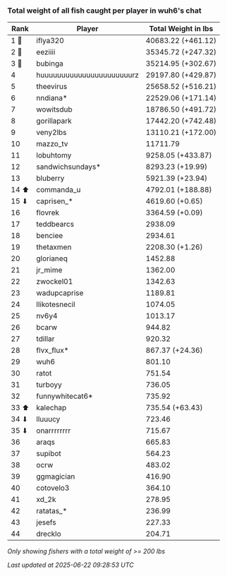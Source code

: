 ### Total weight of all fish caught per player in wuh6's chat
| Rank | Player | Total Weight in lbs |
|------|--------|---------|
| 1 🥇  | iflya320 | 40683.22 (+461.12) |
| 2 🥈  | eeziiii | 35345.72 (+247.32) |
| 3 🥉  | bubinga | 35214.95 (+302.67) |
| 4  | huuuuuuuuuuuuuuuuuuuuuurz | 29197.80 (+429.87) |
| 5  | theevirus | 25658.52 (+516.21) |
| 6  | nndiana* | 22529.06 (+171.14) |
| 7  | wowitsdub | 18786.50 (+491.72) |
| 8  | gorillapark | 17442.20 (+742.48) |
| 9  | veny2lbs | 13110.21 (+172.00) |
| 10  | mazzo_tv | 11711.79 |
| 11  | lobuhtomy | 9258.05 (+433.87) |
| 12  | sandwichsundays* | 8293.23 (+19.99) |
| 13  | bluberry | 5921.39 (+23.94) |
| 14 ⬆ | commanda_u | 4792.01 (+188.88) |
| 15 ⬇ | caprisen_* | 4619.60 (+0.65) |
| 16  | flovrek | 3364.59 (+0.09) |
| 17  | teddbearcs | 2938.09 |
| 18  | benciee | 2934.61 |
| 19  | thetaxmen | 2208.30 (+1.26) |
| 20  | glorianeq | 1452.88 |
| 21  | jr_mime | 1362.00 |
| 22  | zwockel01 | 1342.63 |
| 23  | wadupcaprise | 1189.81 |
| 24  | llikotesnecil | 1074.05 |
| 25  | nv6y4 | 1013.17 |
| 26  | bcarw | 944.82 |
| 27  | tdillar | 920.32 |
| 28  | flvx_flux* | 867.37 (+24.36) |
| 29  | wuh6 | 801.10 |
| 30  | ratot | 751.54 |
| 31  | turboyy | 736.05 |
| 32  | funnywhitecat6* | 735.92 |
| 33 ⬆ | kalechap | 735.54 (+63.43) |
| 34 ⬇ | lluuucy | 723.46 |
| 35 ⬇ | onarrrrrrrr | 715.67 |
| 36  | araqs | 665.83 |
| 37  | supibot | 564.23 |
| 38  | ocrw | 483.02 |
| 39  | ggmagician | 416.90 |
| 40  | cotovelo3 | 364.10 |
| 41  | xd_2k | 278.95 |
| 42  | ratatas_* | 236.99 |
| 43  | jesefs | 227.33 |
| 44  | drecklo | 204.71 |

_Only showing fishers with a total weight of >= 200 lbs_

_Last updated at 2025-06-22 09:28:53 UTC_
